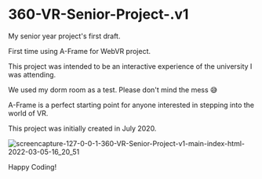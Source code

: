 # 360-VR-Senior-Project-.v1
My senior year project's first draft.

First time using A-Frame for WebVR project.

This project was intended to be an interactive experience of the university I was attending.

We used my dorm room as a test. Please don't mind the mess 😅

A-Frame is a perfect starting point for anyone interested in stepping into the world of VR.


This project was initially created in July 2020.

![screencapture-127-0-0-1-360-VR-Senior-Project-v1-main-index-html-2022-03-05-16_20_51](https://user-images.githubusercontent.com/15342707/156884839-9522c090-d847-40b2-aaff-760a0d9b3d54.png)




Happy Coding!
